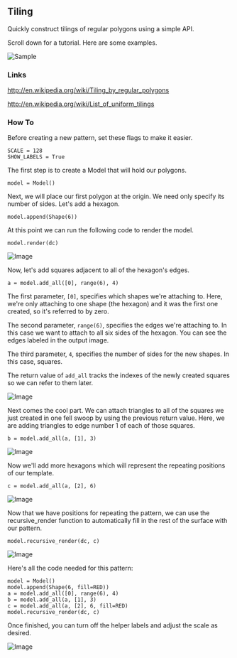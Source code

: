 ## Tiling

Quickly construct tilings of regular polygons using a simple API.

Scroll down for a tutorial. Here are some examples.

![Sample](http://i.imgur.com/VgkrtDb.gif)

### Links

http://en.wikipedia.org/wiki/Tiling_by_regular_polygons

http://en.wikipedia.org/wiki/List_of_uniform_tilings

### How To

Before creating a new pattern, set these flags to make it easier.

    SCALE = 128
    SHOW_LABELS = True

The first step is to create a Model that will hold our polygons.

    model = Model()

Next, we will place our first polygon at the origin. We need only specify its
number of sides. Let's add a hexagon.

    model.append(Shape(6))

At this point we can run the following code to render the model.

    model.render(dc)

![Image](http://i.imgur.com/OjV0HTb.png)

Now, let's add squares adjacent to all of the hexagon's edges.

    a = model.add_all([0], range(6), 4)

The first parameter, `[0]`, specifies which shapes we're attaching to. Here,
we're only attaching to one shape (the hexagon) and it was the first one
created, so it's referred to by zero.

The second parameter, `range(6)`, specifies the edges we're attaching to. In this
case we want to attach to all six sides of the hexagon. You can see the edges
labeled in the output image.

The third parameter, `4`, specifies the number of sides for the new shapes. In
this case, squares.

The return value of `add_all` tracks the indexes of the newly created squares
so we can refer to them later.

![Image](http://i.imgur.com/D0zqHkA.png)

Next comes the cool part. We can attach triangles to all of the squares we just
created in one fell swoop by using the previous return value. Here, we are
adding triangles to edge number 1 of each of those squares.

    b = model.add_all(a, [1], 3)

![Image](http://i.imgur.com/lfyfaC0.png)

Now we'll add more hexagons which will represent the repeating positions of
our template.

    c = model.add_all(a, [2], 6)

![Image](http://i.imgur.com/2HgeMRd.png)

Now that we have positions for repeating the pattern, we can use the
recursive_render function to automatically fill in the rest of the surface
with our pattern.

    model.recursive_render(dc, c)

![Image](http://i.imgur.com/JC2MSwH.png)

Here's all the code needed for this pattern:

    model = Model()
    model.append(Shape(6, fill=RED))
    a = model.add_all([0], range(6), 4)
    b = model.add_all(a, [1], 3)
    c = model.add_all(a, [2], 6, fill=RED)
    model.recursive_render(dc, c)

Once finished, you can turn off the helper labels and adjust the scale as
desired.

![Image](http://i.imgur.com/cOrQsXW.png)
